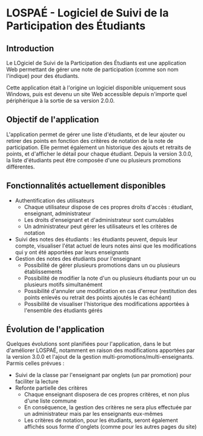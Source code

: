 # LOSPAÉ - Logiciel de Suivi de la Participation des Étudiants

## Introduction

Le LOgiciel de Suivi de la Participation des Étudiants est une application Web permettant de gérer une note de participation (comme son nom l'indique) pour des étudiants.

Cette application était à l'origine un logiciel disponible uniquement sous Windows, puis est devenu un site Web accessible depuis n'importe quel périphérique à la sortie de sa version 2.0.0.

## Objectif de l'application

L'application permet de gérer une liste d'étudiants, et de leur ajouter ou retirer des points en fonction des critères de notation de la note de participation. Elle permet également un historique des ajouts et retraits de points, et d'afficher le détail pour chaque étudiant. Depuis la version 3.0.0, la liste d'étudiants peut être composée d'une ou plusieurs promotions différentes.

## Fonctionnalités actuellement disponibles

* Authentification des utilisateurs
  * Chaque utilisateur dispose de ces propres droits d'accès : étudiant, enseignant, administrateur
  * Les droits d'enseignant et d'administrateur sont cumulables
  * Un administrateur peut gérer les utilisateurs et les critères de notation
* Suivi des notes des étudiants : les étudiants peuvent, depuis leur compte, visualiser l'état actuel de leurs notes ainsi que les modifications qui y ont été apportées par leurs enseignants
* Gestion des notes des étudiants pour l'enseignant
  * Possibilité de gérer plusieurs promotions dans un ou plusieurs établissements
  * Possibilité de modifier la note d'un ou plusieurs étudiants pour un ou plusieurs motifs simultanément
  * Possibilité d'annuler une modification en cas d'erreur (restitution des points enlevés ou retrait des points ajoutés le cas échéant)
  * Possibilité de visualiser l'historique des modifications apportées à l'ensemble des étudiants gérés

## Évolution de l'application

Quelques évolutions sont planifiées pour l'application, dans le but d'améliorer LOSPAÉ, notamment en raison des modifications apportées par la version 3.0.0 et l'ajout de la gestion multi-promotions/multi-enseignants. Parmis celles prévues :
* Suivi de la classe par l'enseignant par onglets (un par promotion) pour faciliter la lecture
* Refonte partielle des critères
  * Chaque enseignant disposera de ces propres critères, et non plus d'une liste commune
  * En conséquence, la gestion des critères ne sera plus effectuée par un administrateur mais par les enseignants eux-mêmes
  * Les critères de notation, pour les étudiants, seront également affichés sous forme d'onglets (comme pour les autres pages du site)

